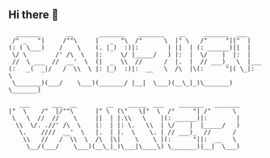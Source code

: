 ## Hi there 👋
```
  _______       __       _______    _______    __     _______  ___       
 /" _   "|     /""\     |   _  "\  /"      \  |" \   /"     "||"  |      
(: ( \___)    /    \    (. |_)  :)|:        | ||  | (: ______)||  |      
 \/ \        /' /\  \   |:     \/ |_____/   ) |:  |  \/    |  |:  |      
 //  \ ___  //  __'  \  (|  _  \\  //      /  |.  |  // ___)_  \  |___   
(:   _(  _|/   /  \\  \ |: |_)  :)|:  __   \  /\  |\(:      "|( \_|:  \  
 \_______)(___/    \___)(_______/ |__|  \___)(__\_|_)\_______) \_______) 
                                                                                                                                             
   ___      ___  __        __    _____  ___    _______   _______   
|"  \    /"  |/""\      |" \  (\"   \|"  \  /"     "| /"      \  
 \   \  //  //    \     ||  | |.\\   \    |(: ______)|:        | 
  \\  \/. .//' /\  \    |:  | |: \.   \\  | \/    |  |_____/   ) 
   \.    ////  __'  \   |.  | |.  \    \. | // ___)_  //      /  
    \\   //   /  \\  \  /\  |\|    \    \ |(:      "||:  __   \  
     \__/(___/    \___)(__\_|_)\___|\____\) \_______)|__|  \___) 
                                                                 
```
<!--
**vai9er/vai9er** is a ✨ _special_ ✨ repository because its `README.md` (this file) appears on your GitHub profile.

Here are some ideas to get you started:

- 🔭 I’m currently working on ...
- 🌱 I’m currently learning ...
- 👯 I’m looking to collaborate on ...
- 🤔 I’m looking for help with ...
- 💬 Ask me about ...
- 📫 How to reach me: ...
- 😄 Pronouns: ...
- ⚡ Fun fact: ...
-->
